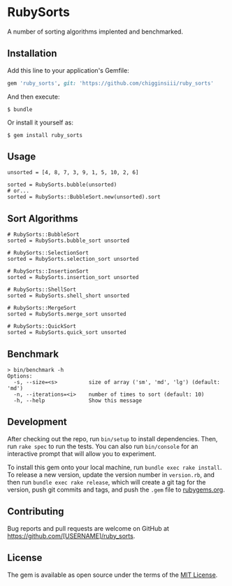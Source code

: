 # RubySorts

A number of sorting algorithms implented and benchmarked.

## Installation

Add this line to your application's Gemfile:

```ruby
gem 'ruby_sorts', git: 'https://github.com/chigginsiii/ruby_sorts'
```

And then execute:

    $ bundle

Or install it yourself as:

    $ gem install ruby_sorts

## Usage

    unsorted = [4, 8, 7, 3, 9, 1, 5, 10, 2, 6]

    sorted = RubySorts.bubble(unsorted)
    # or...
    sorted = RubySorts::BubbleSort.new(unsorted).sort

## Sort Algorithms

    # RubySorts::BubbleSort
    sorted = RubySorts.bubble_sort unsorted

    # RubySorts::SelectionSort
    sorted = RubySorts.selection_sort unsorted

    # RubySorts::InsertionSort
    sorted = RubySorts.insertion_sort unsorted

    # RubySorts::ShellSort
    sorted = RubySorts.shell_short unsorted

    # RubySorts::MergeSort
    sorted = RubySorts.merge_sort unsorted

    # RubySorts::QuickSort
    sorted = RubySorts.quick_sort unsorted

## Benchmark

    > bin/benchmark -h 
    Options:
      -s, --size=<s>          size of array ('sm', 'md', 'lg') (default: 'md')
      -n, --iterations=<i>    number of times to sort (default: 10)
      -h, --help              Show this message

## Development

After checking out the repo, run `bin/setup` to install dependencies. Then, run `rake spec` to run the tests. You can also run `bin/console` for an interactive prompt that will allow you to experiment.

To install this gem onto your local machine, run `bundle exec rake install`. To release a new version, update the version number in `version.rb`, and then run `bundle exec rake release`, which will create a git tag for the version, push git commits and tags, and push the `.gem` file to [rubygems.org](https://rubygems.org).

## Contributing

Bug reports and pull requests are welcome on GitHub at https://github.com/[USERNAME]/ruby_sorts.


## License

The gem is available as open source under the terms of the [MIT License](http://opensource.org/licenses/MIT).

